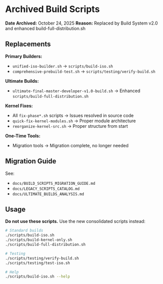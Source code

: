 # Archived Build Scripts

**Date Archived:** October 24, 2025
**Reason:** Replaced by Build System v2.0 and enhanced build-full-distribution.sh

## Replacements

**Primary Builders:**
- `unified-iso-builder.sh` → `scripts/build-iso.sh`
- `comprehensive-prebuild-test.sh` → `scripts/testing/verify-build.sh`

**Ultimate Builds:**
- `ultimate-final-master-developer-v1.0-build.sh` → Enhanced `scripts/build-full-distribution.sh`

**Kernel Fixes:**
- All `fix-phase*.sh` scripts → Issues resolved in source code
- `quick-fix-kernel-modules.sh` → Proper module architecture
- `reorganize-kernel-src.sh` → Proper structure from start

**One-Time Tools:**
- Migration tools → Migration complete, no longer needed

## Migration Guide

See:
- `docs/BUILD_SCRIPTS_MIGRATION_GUIDE.md`
- `docs/LEGACY_SCRIPTS_CATALOG.md`
- `docs/ULTIMATE_BUILDS_ANALYSIS.md`

## Usage

**Do not use these scripts.** Use the new consolidated scripts instead:

```bash
# Standard builds
./scripts/build-iso.sh
./scripts/build-kernel-only.sh
./scripts/build-full-distribution.sh

# Testing
./scripts/testing/verify-build.sh
./scripts/testing/test-iso.sh

# Help
./scripts/build-iso.sh --help
```
